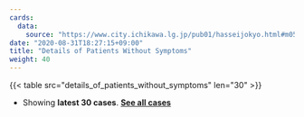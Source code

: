 ```yaml
---
cards:
  data:
    source: "https://www.city.ichikawa.lg.jp/pub01/hasseijokyo.html#m05"
date: "2020-08-31T18:27:15+09:00"
title: "Details of Patients Without Symptoms"
weight: 40
---
```


{{< table src="details_of_patients_without_symptoms" len="30" >}}

- Showing **latest 30 cases**. **[See all cases](./cards/details-of-patients-without-symptoms/)**
